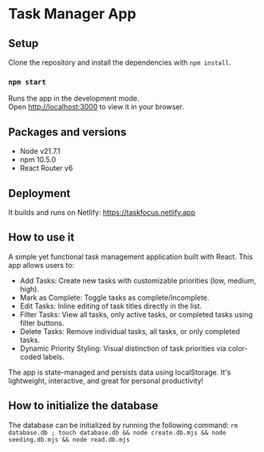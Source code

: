 # Task Manager App

## Setup

Clone the repository and install the dependencies with `npm install`.

### `npm start`

Runs the app in the development mode.\
Open [http://localhost:3000](http://localhost:3000) to view it in your browser.

## Packages and versions 
- Node v21.7.1
- npm 10.5.0
- React Router v6

## Deployment
It builds and runs on Netlify: https://taskfocus.netlify.app


## How to use it
A simple yet functional task management application built with React. This app allows users to:

- Add Tasks: Create new tasks with customizable priorities (low, medium, high).
- Mark as Complete: Toggle tasks as complete/incomplete.
- Edit Tasks: Inline editing of task titles directly in the list.
- Filter Tasks: View all tasks, only active tasks, or completed tasks using filter buttons.
- Delete Tasks: Remove individual tasks, all tasks, or only completed tasks.
- Dynamic Priority Styling: Visual distinction of task priorities via color-coded labels.

The app is state-managed and persists data using localStorage. It's lightweight, interactive, and great for personal productivity!

## How to initialize the database
The database can be initialized by running the following command: `rm database.db ; touch database.db && node create.db.mjs && node seeding.db.mjs && node read.db.mjs`